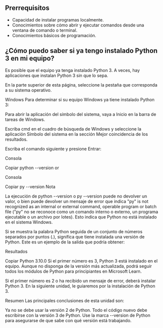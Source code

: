 

## Prerrequisitos
* Capacidad de instalar programas localmente.
* Conocimientos sobre cómo abrir y ejecutar comandos desde una ventana de comando o terminal.
* Conocimientos básicos de programación.

## ¿Cómo puedo saber si ya tengo instalado Python 3 en mi equipo?
Es posible que el equipo ya tenga instalado Python 3. A veces, hay aplicaciones que instalan Python 3 sin que lo sepa.

En la parte superior de esta página, seleccione la pestaña que corresponda a su sistema operativo.

Windows
Para determinar si su equipo Windows ya tiene instalado Python 3:

Para abrir la aplicación del símbolo del sistema, vaya a Inicio en la barra de tareas de Windows.

Escriba cmd en el cuadro de búsqueda de Windows y seleccione la aplicación Símbolo del sistema en la sección Mejor coincidencia de los resultados.

Escriba el comando siguiente y presione Entrar:

Consola

Copiar
python --version
or

Consola

Copiar
py --version
 Nota

La ejecución de python --version o py --version puede no devolver un valor, o bien puede devolver un mensaje de error que indica "py" is not recognized as an internal or external command, operable program or batch file ("py" no se reconoce como un comando interno o externo, un programa ejecutable o un archivo por lotes). Esto indica que Python no está instalado en el sistema Windows.

Si se muestra la palabra Python seguida de un conjunto de números separados por puntos (.), significa que tiene instalada una versión de Python. Este es un ejemplo de la salida que podría obtener:

Resultados

Copiar
    Python 3.10.0
Si el primer número es 3, Python 3 está instalado en el equipo. Aunque no disponga de la versión más actualizada, podrá seguir todos los módulos de Python para principiantes en Microsoft Learn.

Si el primer número es 2 o ha recibido un mensaje de error, deberá instalar Python 3. En la siguiente unidad, le guiaremos por la instalación de Python 3.

Resumen
Las principales conclusiones de esta unidad son:

Ya no se debe usar la versión 2 de Python. Todo el código nuevo debe escribirse con la versión 3 de Python.
Use la marca --version de Python para asegurarse de que sabe con qué versión está trabajando.
